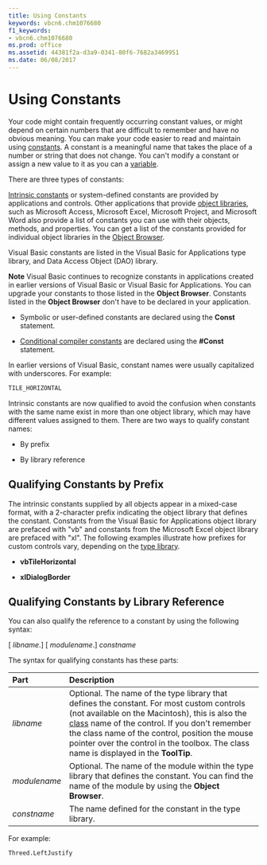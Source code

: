```yaml
---
title: Using Constants
keywords: vbcn6.chm1076680
f1_keywords:
- vbcn6.chm1076680
ms.prod: office
ms.assetid: 44381f2a-d3a9-0341-80f6-7682a3469951
ms.date: 06/08/2017
---
```



# Using Constants

Your code might contain frequently occurring constant values, or might depend on certain numbers that are difficult to remember and have no obvious meaning. You can make your code easier to read and maintain using [constants](vbe-glossary.md). A constant is a meaningful name that takes the place of a number or string that does not change. You can't modify a constant or assign a new value to it as you can a [variable](vbe-glossary.md).

There are three types of constants:

[Intrinsic constants](vbe-glossary.md) or system-defined constants are provided by applications and controls. Other applications that provide [object libraries](vbe-glossary.md), such as Microsoft Access, Microsoft Excel, Microsoft Project, and Microsoft Word also provide a list of constants you can use with their objects, methods, and properties. You can get a list of the constants provided for individual object libraries in the [Object Browser](vbe-glossary.md).

Visual Basic constants are listed in the Visual Basic for Applications type library, and Data Access Object (DAO) library.

 **Note**  Visual Basic continues to recognize constants in applications created in earlier versions of Visual Basic or Visual Basic for Applications. You can upgrade your constants to those listed in the  **Object Browser**. Constants listed in the **Object Browser** don't have to be declared in your application.



- Symbolic or user-defined constants are declared using the  **Const** statement.
    
- [Conditional compiler constants](vbe-glossary.md) are declared using the **#Const** statement.
    

In earlier versions of Visual Basic, constant names were usually capitalized with underscores. For example:



```vb
TILE_HORIZONTAL 

```

Intrinsic constants are now qualified to avoid the confusion when constants with the same name exist in more than one object library, which may have different values assigned to them. There are two ways to qualify constant names:


- By prefix
    
- By library reference
    


## Qualifying Constants by Prefix

The intrinsic constants supplied by all objects appear in a mixed-case format, with a 2-character prefix indicating the object library that defines the constant. Constants from the Visual Basic for Applications object library are prefaced with "vb" and constants from the Microsoft Excel object library are prefaced with "xl". The following examples illustrate how prefixes for custom controls vary, depending on the [type library](vbe-glossary.md).




-  **vbTileHorizontal**
    
-  **xlDialogBorder**
    



## Qualifying Constants by Library Reference

You can also qualify the reference to a constant by using the following syntax:

[ _libname_.] [ _modulename_.] _constname_

The syntax for qualifying constants has these parts:



|**Part**|**Description**|
|:-----|:-----|
| _libname_|Optional. The name of the type library that defines the constant. For most custom controls (not available on the Macintosh), this is also the [class](vbe-glossary.md) name of the control. If you don't remember the class name of the control, position the mouse pointer over the control in the toolbox. The class name is displayed in the **ToolTip**.|
| _modulename_|Optional. The name of the module within the type library that defines the constant. You can find the name of the module by using the  **Object Browser**.|
| _constname_|The name defined for the constant in the type library.|




For example:




```vb
Threed.LeftJustify 

```


